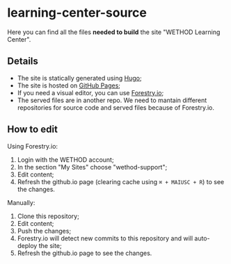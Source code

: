 # learning-center-source
Here you can find all the files __needed to build__ the site "WETHOD Learning Center". 
## Details
* The site is statically generated using [Hugo](https://gohugo.io/);
* The site is hosted on [GitHub Pages](https://pages.github.com/);
* If you need a visual editor, you can use [Forestry.io](https://forestry.io);
* The served files are in another repo. We need to mantain different repositories for source code and served files because of Forestry.io.
## How to edit 
Using Forestry.io:
1. Login with the WETHOD account;
2. In the section "My Sites" choose "wethod-support";
3. Edit content;
4. Refresh the github.io page (clearing cache using `⌘ + MAIUSC + R`) to see the changes.

Manually:
1. Clone this repository;
2. Edit content;
3. Push the changes;
4. Forestry.io will detect new commits to this repository and will auto-deploy the site;
5. Refresh the github.io page to see the changes.
